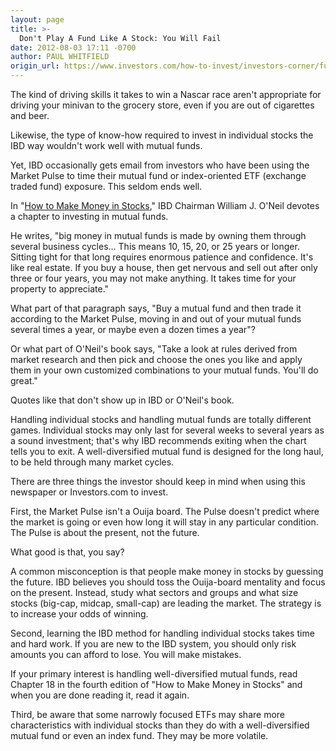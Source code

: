 ```yaml
---
layout: page
title: >-
  Don't Play A Fund Like A Stock: You Will Fail
date: 2012-08-03 17:11 -0700
author: PAUL WHITFIELD
origin_url: https://www.investors.com/how-to-invest/investors-corner/fund-investing-is-different-than-picking-stocks
---
```





The kind of driving skills it takes to win a Nascar race aren't appropriate for driving your minivan to the grocery store, even if you are out of cigarettes and beer.


Likewise, the type of know-how required to invest in individual stocks the IBD way wouldn't work well with mutual funds.


Yet, IBD occasionally gets email from investors who have been using the Market Pulse to time their mutual fund or index-oriented ETF (exchange traded fund) exposure. This seldom ends well.


In "[How to Make Money in Stocks](https://www.investors.com/offer/splash.aspx?id=htmmis)," IBD Chairman William J. O'Neil devotes a chapter to investing in mutual funds.


He writes, "big money in mutual funds is made by owning them through several business cycles... This means 10, 15, 20, or 25 years or longer. Sitting tight for that long requires enormous patience and confidence. It's like real estate. If you buy a house, then get nervous and sell out after only three or four years, you may not make anything. It takes time for your property to appreciate."


What part of that paragraph says, "Buy a mutual fund and then trade it according to the Market Pulse, moving in and out of your mutual funds several times a year, or maybe even a dozen times a year"?


Or what part of O'Neil's book says, "Take a look at rules derived from market research and then pick and choose the ones you like and apply them in your own customized combinations to your mutual funds. You'll do great."


Quotes like that don't show up in IBD or O'Neil's book.


Handling individual stocks and handling mutual funds are totally different games. Individual stocks may only last for several weeks to several years as a sound investment; that's why IBD recommends exiting when the chart tells you to exit. A well-diversified mutual fund is designed for the long haul, to be held through many market cycles.


There are three things the investor should keep in mind when using this newspaper or Investors.com to invest.


First, the Market Pulse isn't a Ouija board. The Pulse doesn't predict where the market is going or even how long it will stay in any particular condition. The Pulse is about the present, not the future.


What good is that, you say?


A common misconception is that people make money in stocks by guessing the future. IBD believes you should toss the Ouija-board mentality and focus on the present. Instead, study what sectors and groups and what size stocks (big-cap, midcap, small-cap) are leading the market. The strategy is to increase your odds of winning.


Second, learning the IBD method for handling individual stocks takes time and hard work. If you are new to the IBD system, you should only risk amounts you can afford to lose. You will make mistakes.


If your primary interest is handling well-diversified mutual funds, read Chapter 18 in the fourth edition of "How to Make Money in Stocks" and when you are done reading it, read it again.


Third, be aware that some narrowly focused ETFs may share more characteristics with individual stocks than they do with a well-diversified mutual fund or even an index fund. They may be more volatile.




